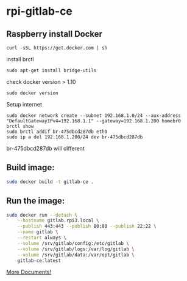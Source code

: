 # rpi-gitlab-ce

## Raspberry install Docker
```
curl -sSL https://get.docker.com | sh
```
install brctl
```
sudo apt-get install bridge-utils 
```

check docker version > 1.10
```
sudo docker version
```


Setup internet
```
sudo docker network create --subnet 192.168.1.0/24 --aux-address "DefaultGatewayIPv4=192.168.1.1" --gateway=192.168.1.200 homebr0
brctl show
sudo brctl addif br-475dbcd287db eth0
sudo ip a del 192.168.1.200/24 dev br-475dbcd287db
```
br-475dbcd287db will different

## Build image:
```bash
sudo docker build -t gitlab-ce .
```


## Run the image:
```bash
sudo docker run --detach \
    --hostname gitlab.rpi3.local \
    --publish 443:443 --publish 80:80 --publish 22:22 \
    --name gitlab \
    --restart always \
    --volume /srv/gitlab/config:/etc/gitlab \
    --volume /srv/gitlab/logs:/var/log/gitlab \
    --volume /srv/gitlab/data:/var/opt/gitlab \
    gitlab-ce:latest
```

[More Documents!](https://docs.gitlab.com/omnibus/docker/)
